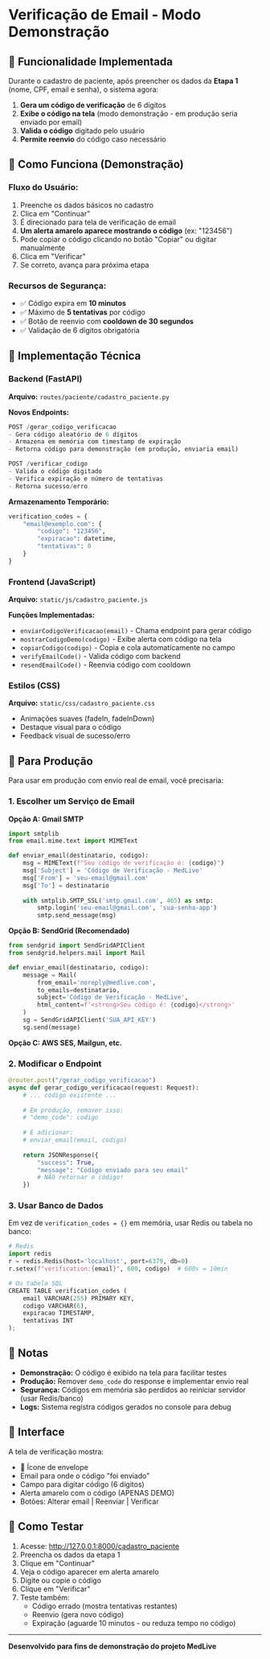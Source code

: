 # Verificação de Email - Modo Demonstração

## 📧 Funcionalidade Implementada

Durante o cadastro de paciente, após preencher os dados da **Etapa 1** (nome, CPF, email e senha), o sistema agora:

1. **Gera um código de verificação** de 6 dígitos
2. **Exibe o código na tela** (modo demonstração - em produção seria enviado por email)
3. **Valida o código** digitado pelo usuário
4. **Permite reenvio** do código caso necessário

## 🎯 Como Funciona (Demonstração)

### Fluxo do Usuário:

1. Preenche os dados básicos no cadastro
2. Clica em "Continuar"
3. É direcionado para tela de verificação de email
4. **Um alerta amarelo aparece mostrando o código** (ex: "123456")
5. Pode copiar o código clicando no botão "Copiar" ou digitar manualmente
6. Clica em "Verificar"
7. Se correto, avança para próxima etapa

### Recursos de Segurança:

- ✅ Código expira em **10 minutos**
- ✅ Máximo de **5 tentativas** por código
- ✅ Botão de reenvio com **cooldown de 30 segundos**
- ✅ Validação de 6 dígitos obrigatória

## 🔧 Implementação Técnica

### Backend (FastAPI)

**Arquivo:** `routes/paciente/cadastro_paciente.py`

**Novos Endpoints:**

```python
POST /gerar_codigo_verificacao
- Gera código aleatório de 6 dígitos
- Armazena em memória com timestamp de expiração
- Retorna código para demonstração (em produção, enviaria email)

POST /verificar_codigo
- Valida o código digitado
- Verifica expiração e número de tentativas
- Retorna sucesso/erro
```

**Armazenamento Temporário:**
```python
verification_codes = {
    "email@exemplo.com": {
        "codigo": "123456",
        "expiracao": datetime,
        "tentativas": 0
    }
}
```

### Frontend (JavaScript)

**Arquivo:** `static/js/cadastro_paciente.js`

**Funções Implementadas:**

- `enviarCodigoVerificacao(email)` - Chama endpoint para gerar código
- `mostrarCodigoDemo(codigo)` - Exibe alerta com código na tela
- `copiarCodigo(codigo)` - Copia e cola automaticamente no campo
- `verifyEmailCode()` - Valida código com backend
- `resendEmailCode()` - Reenvia código com cooldown

### Estilos (CSS)

**Arquivo:** `static/css/cadastro_paciente.css`

- Animações suaves (fadeIn, fadeInDown)
- Destaque visual para o código
- Feedback visual de sucesso/erro

## 🚀 Para Produção

Para usar em produção com envio real de email, você precisaria:

### 1. Escolher um Serviço de Email

**Opção A: Gmail SMTP**
```python
import smtplib
from email.mime.text import MIMEText

def enviar_email(destinatario, codigo):
    msg = MIMEText(f"Seu código de verificação é: {codigo}")
    msg['Subject'] = 'Código de Verificação - MedLive'
    msg['From'] = 'seu-email@gmail.com'
    msg['To'] = destinatario
    
    with smtplib.SMTP_SSL('smtp.gmail.com', 465) as smtp:
        smtp.login('seu-email@gmail.com', 'sua-senha-app')
        smtp.send_message(msg)
```

**Opção B: SendGrid (Recomendado)**
```python
from sendgrid import SendGridAPIClient
from sendgrid.helpers.mail import Mail

def enviar_email(destinatario, codigo):
    message = Mail(
        from_email='noreply@medlive.com',
        to_emails=destinatario,
        subject='Código de Verificação - MedLive',
        html_content=f'<strong>Seu código é: {codigo}</strong>'
    )
    sg = SendGridAPIClient('SUA_API_KEY')
    sg.send(message)
```

**Opção C: AWS SES, Mailgun, etc.**

### 2. Modificar o Endpoint

```python
@router.post("/gerar_codigo_verificacao")
async def gerar_codigo_verificacao(request: Request):
    # ... código existente ...
    
    # Em produção, remover isso:
    # "demo_code": codigo
    
    # E adicionar:
    # enviar_email(email, codigo)
    
    return JSONResponse({
        "success": True,
        "message": "Código enviado para seu email"
        # NÃO retornar o código!
    })
```

### 3. Usar Banco de Dados

Em vez de `verification_codes = {}` em memória, usar Redis ou tabela no banco:

```python
# Redis
import redis
r = redis.Redis(host='localhost', port=6379, db=0)
r.setex(f"verification:{email}", 600, codigo)  # 600s = 10min

# Ou tabela SQL
CREATE TABLE verification_codes (
    email VARCHAR(255) PRIMARY KEY,
    codigo VARCHAR(6),
    expiracao TIMESTAMP,
    tentativas INT
);
```

## 📝 Notas

- **Demonstração:** O código é exibido na tela para facilitar testes
- **Produção:** Remover `demo_code` do response e implementar envio real
- **Segurança:** Códigos em memória são perdidos ao reiniciar servidor (usar Redis/banco)
- **Logs:** Sistema registra códigos gerados no console para debug

## 🎨 Interface

A tela de verificação mostra:
- 📧 Ícone de envelope
- Email para onde o código "foi enviado"
- Campo para digitar código (6 dígitos)
- Alerta amarelo com o código (APENAS DEMO)
- Botões: Alterar email | Reenviar | Verificar

## 🧪 Como Testar

1. Acesse: http://127.0.0.1:8000/cadastro_paciente
2. Preencha os dados da etapa 1
3. Clique em "Continuar"
4. Veja o código aparecer em alerta amarelo
5. Digite ou copie o código
6. Clique em "Verificar"
7. Teste também:
   - Código errado (mostra tentativas restantes)
   - Reenvio (gera novo código)
   - Expiração (aguarde 10 minutos - ou reduza tempo no código)

---

**Desenvolvido para fins de demonstração do projeto MedLive**
